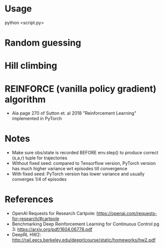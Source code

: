 # Usage
python <script.py>

# Random guessing
# Hill climbing
# REINFORCE (vanilla policy gradient) algorithm 
- Ala page 270 of Sutton et. al 2018 "Reinforcement Learning" implemented in PyTorch

# Notes
- Make sure obs/state is recorded BEFORE env.step() to produce correct (s,a,r) tuple for trajectories
- Without fixed seed: compared to Tensorflow version, PyTorch version has much higher variance wrt episodes till convergence
- With fixed seed: PyTorch version has lower variance and usually converges 1/4 of episodes

# References
- OpenAI Requests for Research Cartpole: https://openai.com/requests-for-research/#cartpole
- Benchmarking Deep Reinforcement Learning for Continuous Control pg 3: https://arxiv.org/pdf/1604.06778.pdf
- DeepRL HW2: http://rail.eecs.berkeley.edu/deeprlcourse/static/homeworks/hw2.pdf
